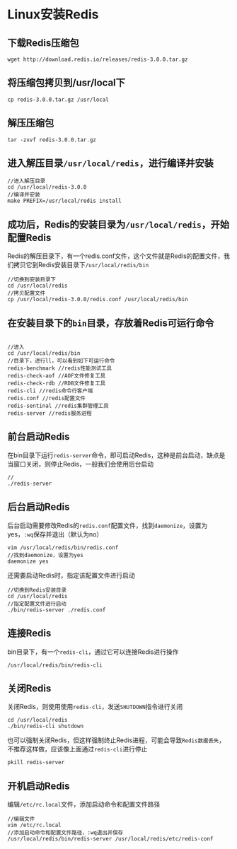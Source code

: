 # Linux安装Redis

## 下载Redis压缩包

```
wget http://download.redis.io/releases/redis-3.0.0.tar.gz
```

## 将压缩包拷贝到/usr/local下

```
cp redis-3.0.0.tar.gz /usr/local
```

## 解压压缩包

```
tar -zxvf redis-3.0.0.tar.gz
```

## 进入解压目录`/usr/local/redis`，进行编译并安装

```
//进入解压目录
cd /usr/local/redis-3.0.0
//编译并安装
make PREFIX=/usr/local/redis install
```

## 成功后，Redis的安装目录为`/usr/local/redis`，开始配置Redis

Redis的解压目录下，有一个redis.conf文件，这个文件就是Redis的配置文件，我们拷贝它到Redis安装目录下`/usr/local/redis/bin`

```
//切换到安装目录下
cd /usr/local/redis
//拷贝配置文件
cp /usr/local/redis-3.0.0/redis.conf /usr/local/redis/bin
```

## 在安装目录下的`bin`目录，存放着Redis可运行命令

```

//进入
cd /usr/local/redis/bin
//目录下，进行ll，可以看到如下可运行命令
redis-benchmark //redis性能测试工具
redis-check-aof //AOF文件修复工具
redis-check-rdb //RDB文件修复工具
redis-cli //redis命令行客户端
redis.conf //redis配置文件
redis-sentinal //redis集群管理工具
redis-server //redis服务进程
```

## 前台启动Redis

在bin目录下运行`redis-server`命令，即可启动Redis，这种是前台启动，缺点是当窗口关闭，则停止Redis，一般我们会使用后台启动

```
//
./redis-server
```

## 后台启动Redis

后台启动需要修改Redis的`redis.conf`配置文件，找到`daemonize`，设置为yes，`:wq`保存并退出（默认为no）

```
vim /usr/local/redis/bin/redis.conf
//找到daemonize，设置为yes
daemonize yes
```

还需要启动Redis时，指定该配置文件进行启动

```
//切换到Redis安装目录
cd /usr/local/redis
//指定配置文件进行启动
./bin/redis-server ./redis.conf
```

## 连接Redis

bin目录下，有一个`redis-cli`，通过它可以连接Redis进行操作

```
/usr/local/redis/bin/redis-cli
```

## 关闭Redis

关闭Redis，则使用使用`redis-cli`，发送`SHUTDOWN`指令进行关闭

```
cd /usr/local/redis
./bin/redis-cli shutdown
```

也可以强制关闭Redis，但这样强制终止Redis进程，可能会导致`Redis数据丢失`，不推荐这样做，应该像上面通过`redis-cli`进行停止

```
pkill redis-server
```

## 开机启动Redis

编辑`/etc/rc.local`文件，添加启动命令和配置文件路径

```
//编辑文件
vim /etc/rc.local
//添加启动命令和配置文件路径，:wq退出并保存
/usr/local/redis/bin/redis-server /usr/local/redis/etc/redis-conf
```